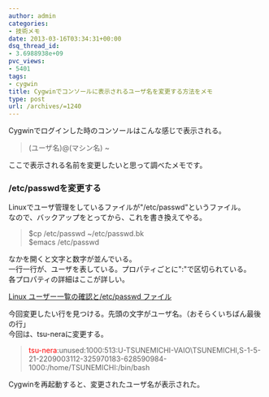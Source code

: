 ```yaml
---
author: admin
categories:
- 技術メモ
date: 2013-03-16T03:34:31+00:00
dsq_thread_id:
- 3.6988938e+09
pvc_views:
- 5401
tags:
- cygwin
title: Cygwinでコンソールに表示されるユーザ名を変更する方法をメモ
type: post
url: /archives/=1240
---
```


Cygwinでログインした時のコンソールはこんな感じで表示される。

> (ユーザ名)@(マシン名) ~

ここで表示される名前を変更したいと思って調べたメモです。

### /etc/passwdを変更する

Linuxでユーザ管理をしているファイルが"/etc/passwd"というファイル。   
なので、バックアップをとってから、これを書き換えてやる。

> $cp /etc/passwd ~/etc/passwd.bk   
> $emacs /etc/passwd 

なかを開くと文字と数字が並んでいる。   
一行一行が、ユーザを表している。プロパティごとに":"で区切られている。   
各プロパティの詳細はここが詳しい。

[Linux ユーザー一覧の確認と/etc/passwd ファイル][1]

今回変更したい行を見つける。先頭の文字がユーザ名。（おそらくいちばん最後の行」   
今回は、tsu-neraに変更する。

> <font color="#ff0000">tsu-nera</font>:unused:1000:513:U-TSUNEMICHI-VAIO\TSUNEMICHI,S-1-5-21-2209003112-325970183-628590984-1000:/home/TSUNEMICHI:/bin/bash

Cygwinを再起動すると、変更されたユーザ名が表示された。

 [1]: http://kazmax.zpp.jp/linux_beginner/etc_passwd.html
